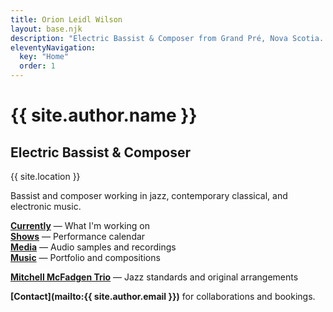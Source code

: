 ```yaml
---
title: Orion Leidl Wilson
layout: base.njk
description: "Electric Bassist & Composer from Grand Pré, Nova Scotia. Specializing in jazz, contemporary classical, and electronic music."
eleventyNavigation:
  key: "Home"
  order: 1
---
```


# {{ site.author.name }}

## Electric Bassist & Composer

{{ site.location }}

<p class="lead">Bassist and composer working in jazz, contemporary classical, and electronic music.</p>

**[Currently](/currently/)** — What I'm working on  
**[Shows](/shows/)** — Performance calendar  
**[Media](/media/)** — Audio samples and recordings  
**[Music](/music/)** — Portfolio and compositions


**[Mitchell McFadgen Trio](https://mitchellmcfadgentrio.live/)** — Jazz standards and original arrangements

**[Contact](mailto:{{ site.author.email }})** for collaborations and bookings.
